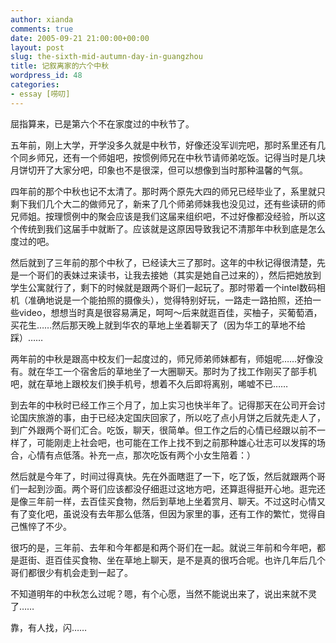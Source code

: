 ```yaml
---
author: xianda
comments: true
date: 2005-09-21 21:00:00+00:00
layout: post
slug: the-sixth-mid-autumn-day-in-guangzhou
title: 记叙离家的六个中秋
wordpress_id: 48
categories:
- essay [唠叨]
---
```


屈指算来，已是第六个不在家度过的中秋节了。



五年前，刚上大学，开学没多久就是中秋节，好像还没军训完吧，那时系里还有几个同乡师兄，还有一个师姐吧，按惯例师兄在中秋节请师弟吃饭。记得当时是几块月饼切开了大家分吧，印象也不是很深，但可以想像到当时那种温馨的气氛。



四年前的那个中秋也记不太清了。那时两个原先大四的师兄已经毕业了，系里就只剩下我们几个大二的做师兄了，新来了几个师弟师妹我也没见过，还有些读研的师兄师姐。按理惯例中的聚会应该是我们这届来组织吧，不过好像都没经验，所以这个传统到我们这届手中就断了。应该就是这原因导致我记不清那年中秋到底是怎么度过的吧。

<!-- more -->



然后就到了三年前的那个中秋了，已经读大三了那时。这年的中秋记得很清楚，先是一个哥们的表妹过来读书，让我去接她（其实是她自己过来的），然后把她放到学生公寓就行了，剩下的时候就是跟两个哥们一起玩了。那时带着一个intel数码相机（准确地说是一个能拍照的摄像头），觉得特别好玩，一路走一路拍照，还拍一些video，想想当时真是很容易满足，呵呵～后来就逛百佳，买柚子，买葡萄酒，买花生……然后那天晚上就到华农的草地上坐着聊天了（因为华工的草地不给踩）……



两年前的中秋是跟高中校友们一起度过的，师兄师弟师妹都有，师姐呢……好像没有。就在华工一个宿舍后的草地坐了一大圈聊天。那时为了找工作刚买了部手机吧，就在草地上跟校友们换手机号，想着不久后即将离别，唏嘘不已……



到去年的中秋时已经工作三个月了，加上实习也快半年了。记得那天在公司开会讨论国庆旅游的事，由于已经决定国庆回家了，所以吃了点小月饼之后就先走人了，到广外跟两个哥们汇合。吃饭，聊天，很简单。但工作之后的心情已经跟以前不一样了，可能刚走上社会吧，也可能在工作上找不到之前那种雄心壮志可以发挥的场合，心情有点低落。补充一点，那次吃饭有两个小女生陪着：）



然后就是今年了，时间过得真快。先在外面瞎逛了一下，吃了饭，然后就跟两个哥们一起到沙面。两个哥们应该都没仔细逛过这地方吧，还算逛得挺开心地。逛完还是像三年前一样，去百佳买食物，然后到草地上坐着赏月、聊天。不过这时心情又有了变化吧，虽说没有去年那么低落，但因为家里的事，还有工作的繁忙，觉得自己憔悴了不少。



很巧的是，三年前、去年和今年都是和两个哥们在一起。就说三年前和今年吧，都是逛街、逛百佳买食物、坐在草地上聊天，是不是真的很巧合呢。也许几年后几个哥们都很少有机会走到一起了。



不知道明年的中秋怎么过呢？嗯，有个心愿，当然不能说出来了，说出来就不灵了……



靠，有人找，闪……
